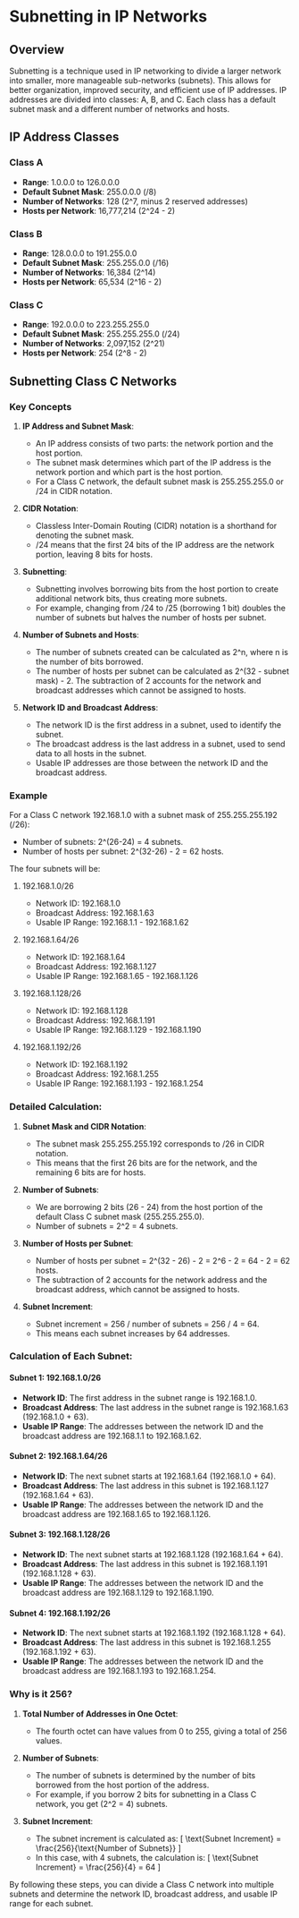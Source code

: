 # Subnetting in IP Networks

## Overview
Subnetting is a technique used in IP networking to divide a larger network into smaller, more manageable sub-networks (subnets). This allows for better organization, improved security, and efficient use of IP addresses. IP addresses are divided into classes: A, B, and C. Each class has a default subnet mask and a different number of networks and hosts.

## IP Address Classes

### Class A
- **Range**: 1.0.0.0 to 126.0.0.0
- **Default Subnet Mask**: 255.0.0.0 (/8)
- **Number of Networks**: 128 (2^7, minus 2 reserved addresses)
- **Hosts per Network**: 16,777,214 (2^24 - 2)

### Class B
- **Range**: 128.0.0.0 to 191.255.0.0
- **Default Subnet Mask**: 255.255.0.0 (/16)
- **Number of Networks**: 16,384 (2^14)
- **Hosts per Network**: 65,534 (2^16 - 2)

### Class C
- **Range**: 192.0.0.0 to 223.255.255.0
- **Default Subnet Mask**: 255.255.255.0 (/24)
- **Number of Networks**: 2,097,152 (2^21)
- **Hosts per Network**: 254 (2^8 - 2)

## Subnetting Class C Networks

### Key Concepts

1. **IP Address and Subnet Mask**:
   - An IP address consists of two parts: the network portion and the host portion.
   - The subnet mask determines which part of the IP address is the network portion and which part is the host portion.
   - For a Class C network, the default subnet mask is 255.255.255.0 or /24 in CIDR notation.

2. **CIDR Notation**:
   - Classless Inter-Domain Routing (CIDR) notation is a shorthand for denoting the subnet mask.
   - /24 means that the first 24 bits of the IP address are the network portion, leaving 8 bits for hosts.

3. **Subnetting**:
   - Subnetting involves borrowing bits from the host portion to create additional network bits, thus creating more subnets.
   - For example, changing from /24 to /25 (borrowing 1 bit) doubles the number of subnets but halves the number of hosts per subnet.

4. **Number of Subnets and Hosts**:
   - The number of subnets created can be calculated as 2^n, where n is the number of bits borrowed.
   - The number of hosts per subnet can be calculated as 2^(32 - subnet mask) - 2. The subtraction of 2 accounts for the network and broadcast addresses which cannot be assigned to hosts.

5. **Network ID and Broadcast Address**:
   - The network ID is the first address in a subnet, used to identify the subnet.
   - The broadcast address is the last address in a subnet, used to send data to all hosts in the subnet.
   - Usable IP addresses are those between the network ID and the broadcast address.

### Example

For a Class C network 192.168.1.0 with a subnet mask of 255.255.255.192 (/26):
   - Number of subnets: 2^(26-24) = 4 subnets.
   - Number of hosts per subnet: 2^(32-26) - 2 = 62 hosts.

The four subnets will be:
1. 192.168.1.0/26
   - Network ID: 192.168.1.0
   - Broadcast Address: 192.168.1.63
   - Usable IP Range: 192.168.1.1 - 192.168.1.62

2. 192.168.1.64/26
   - Network ID: 192.168.1.64
   - Broadcast Address: 192.168.1.127
   - Usable IP Range: 192.168.1.65 - 192.168.1.126

3. 192.168.1.128/26
   - Network ID: 192.168.1.128
   - Broadcast Address: 192.168.1.191
   - Usable IP Range: 192.168.1.129 - 192.168.1.190

4. 192.168.1.192/26
   - Network ID: 192.168.1.192
   - Broadcast Address: 192.168.1.255
   - Usable IP Range: 192.168.1.193 - 192.168.1.254

### Detailed Calculation:

1. **Subnet Mask and CIDR Notation**:
   - The subnet mask 255.255.255.192 corresponds to /26 in CIDR notation.
   - This means that the first 26 bits are for the network, and the remaining 6 bits are for hosts.

2. **Number of Subnets**:
   - We are borrowing 2 bits (26 - 24) from the host portion of the default Class C subnet mask (255.255.255.0).
   - Number of subnets = 2^2 = 4 subnets.

3. **Number of Hosts per Subnet**:
   - Number of hosts per subnet = 2^(32 - 26) - 2 = 2^6 - 2 = 64 - 2 = 62 hosts.
   - The subtraction of 2 accounts for the network address and the broadcast address, which cannot be assigned to hosts.

4. **Subnet Increment**:
   - Subnet increment = 256 / number of subnets = 256 / 4 = 64.
   - This means each subnet increases by 64 addresses.

### Calculation of Each Subnet:

#### Subnet 1: 192.168.1.0/26
- **Network ID**: The first address in the subnet range is 192.168.1.0.
- **Broadcast Address**: The last address in the subnet range is 192.168.1.63 (192.168.1.0 + 63).
- **Usable IP Range**: The addresses between the network ID and the broadcast address are 192.168.1.1 to 192.168.1.62.

#### Subnet 2: 192.168.1.64/26
- **Network ID**: The next subnet starts at 192.168.1.64 (192.168.1.0 + 64).
- **Broadcast Address**: The last address in this subnet is 192.168.1.127 (192.168.1.64 + 63).
- **Usable IP Range**: The addresses between the network ID and the broadcast address are 192.168.1.65 to 192.168.1.126.

#### Subnet 3: 192.168.1.128/26
- **Network ID**: The next subnet starts at 192.168.1.128 (192.168.1.64 + 64).
- **Broadcast Address**: The last address in this subnet is 192.168.1.191 (192.168.1.128 + 63).
- **Usable IP Range**: The addresses between the network ID and the broadcast address are 192.168.1.129 to 192.168.1.190.

#### Subnet 4: 192.168.1.192/26
- **Network ID**: The next subnet starts at 192.168.1.192 (192.168.1.128 + 64).
- **Broadcast Address**: The last address in this subnet is 192.168.1.255 (192.168.1.192 + 63).
- **Usable IP Range**: The addresses between the network ID and the broadcast address are 192.168.1.193 to 192.168.1.254.

### Why is it 256?

1. **Total Number of Addresses in One Octet**:
   - The fourth octet can have values from 0 to 255, giving a total of 256 values.
   
2. **Number of Subnets**:
   - The number of subnets is determined by the number of bits borrowed from the host portion of the address.
   - For example, if you borrow 2 bits for subnetting in a Class C network, you get \(2^2 = 4\) subnets.

3. **Subnet Increment**:
   - The subnet increment is calculated as: 
     \[
     \text{Subnet Increment} = \frac{256}{\text{Number of Subnets}}
     \]
   - In this case, with 4 subnets, the calculation is:
     \[
     \text{Subnet Increment} = \frac{256}{4} = 64
     \]

By following these steps, you can divide a Class C network into multiple subnets and determine the network ID, broadcast address, and usable IP range for each subnet.
